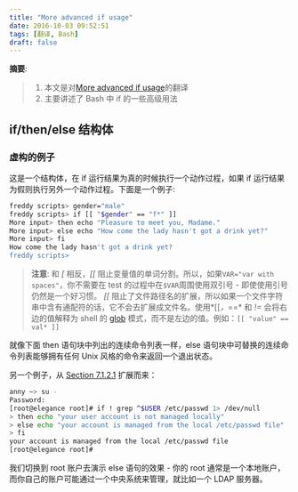 ```yaml
---
title: "More advanced if usage"
date: 2016-10-03 09:52:51
tags: [翻译, Bash]
draft: false
---
```


__摘要__:

> 1. 本文是对[More advanced if usage](http://tldp.org/LDP/Bash-Beginners-Guide/html/sect_07_02.html)的翻译
> 2. 主要讲述了 Bash 中 if 的一些高级用法

<!--more-->

## if/then/else 结构体

### 虚构的例子

这是一个结构体，在 if 运行结果为真的时候执行一个动作过程，如果 if 运行结果为假则执行另外一个动作过程。下面是一个例子:


```sh
freddy scripts> gender="male"
freddy scripts> if [[ "$gender" == "f*" ]]
More input> then echo "Pleasure to meet you, Madame."
More input> else echo "How come the lady hasn't got a drink yet?"
More input> fi
How come the lady hasn't got a drink yet?
freddy scripts>
```

> __注意__:
> 和 *[* 相反，*[[* 阻止变量值的单词分割。所以，如果`VAR="var with spaces"`，你不需要在 test 的过程中在`$VAR`周围使用双引号 - 即使使用引号仍然是一个好习惯。 *[[* 阻止了文件路径名的扩展，所以如果一个文件字符串中含有通配符的话，它不会去扩展成文件名。使用*[[*，*==* 和 *!=* 会将右边的值解释为 shell 的 [glob](http://tldp.org/LDP/GNU-Linux-Tools-Summary/html/x11655.htm) 模式，而不是左边的值。例如：`[[ "value" == val* ]]`

就像下面 then 语句块中列出的连续命令列表一样，else 语句块中可替换的连续命令列表能够拥有任何 Unix 风格的命令来返回一个退出状态。

另一个例子，从 [ Section 7.1.2.1](http://tldp.org/LDP/Bash-Beginners-Guide/html/sect_07_01.html#sect_07_01_02_01) 扩展而来：

```sh
anny ~> su -
Password:
[root@elegance root]# if ! grep ^$USER /etc/passwd 1> /dev/null
> then echo "your user account is not managed locally"
> else echo "your account is managed from the local /etc/passwd file"
> fi
your account is managed from the local /etc/passwd file
[root@elegance root]#
```

我们切换到 root 账户去演示 else 语句的效果 - 你的 root 通常是一个本地账户，而你自己的账户可能通过一个中央系统来管理，就比如一个 LDAP 服务器。
